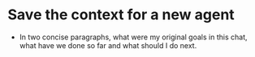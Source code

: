 # Save the context for a new agent

- In two concise paragraphs, what were my original goals in this chat, what have we done so far and what should I do next.

